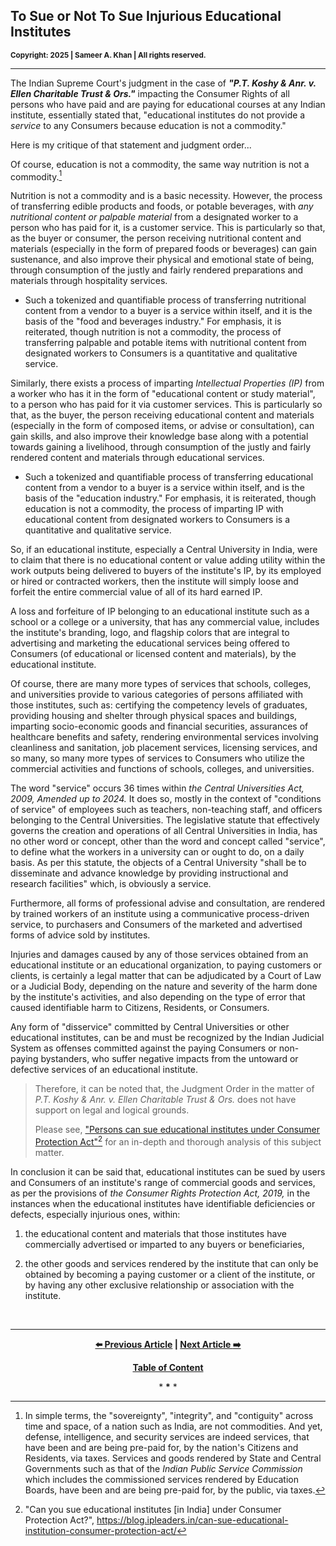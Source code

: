 ## To Sue or Not To Sue Injurious Educational Institutes 

<strong><sub>Copyright: 2025 | Sameer A. Khan | All rights reserved.</sub></strong> 

---

The Indian Supreme Court's judgment in the case of ***"P.T. Koshy & Anr. v. Ellen Charitable Trust & Ors."*** impacting the Consumer Rights of all persons who have paid and are paying for educational courses at any Indian institute, essentially stated that, "educational institutes do not provide a *service* to any Consumers because education is not a commodity."  

Here is my critique of that statement and judgment order... 

Of course, education is not a commodity, the same way nutrition is not a commodity.[^1] 

Nutrition is not a commodity and is a basic necessity. However, the process of transferring edible products and foods, or potable beverages, with *any nutritional content or palpable material* from a designated worker to a person who has paid for it, is a customer service. This is particularly so that, as the buyer or consumer, the person receiving nutritional content and materials (especially in the form of prepared foods or beverages) can gain sustenance, and also improve their physical and emotional state of being, through consumption of the justly and fairly rendered preparations and materials through hospitality services. 

- Such a tokenized and quantifiable process of transferring nutritional content from a vendor to a buyer is a service within itself, and it is the basis of the "food and beverages industry." For emphasis, it is reiterated, though nutrition is not a commodity, the process of transferring palpable and potable items with nutritional content from designated workers to Consumers is a quantitative and qualitative service. 

Similarly, there exists a process of imparting *Intellectual Properties (IP)* from a worker who has it in the form of "educational content or study material", to a person who has paid for it via customer services. This is particularly so that, as the buyer, the person receiving educational content and materials (especially in the form of composed items, or advise or consultation), can gain skills, and also improve their knowledge base along with a potential towards gaining a livelihood, through consumption of the justly and fairly rendered content and materials through educational services. 

- Such a tokenized and quantifiable process of transferring educational content from a vendor to a buyer is a service within itself, and is the basis of the "education industry." For emphasis, it is reiterated, though education is not a commodity, the process of imparting IP with educational content from designated workers to Consumers is a quantitative and qualitative service. 

So, if an educational institute, especially a Central University in India, were to claim that there is no educational content or value adding utility within the work outputs being delivered to buyers of the institute's IP, by its employed or hired or contracted workers, then the institute will simply loose and forfeit the entire commercial value of all of its hard earned IP. 

A loss and forfeiture of IP belonging to an educational institute such as a school or a college or a university, that has any commercial value, includes the institute's branding, logo, and flagship colors that are integral to advertising and marketing the educational services being offered to Consumers (of educational or licensed content and materials), by the educational institute.
   
Of course, there are many more types of services that schools, colleges, and universities provide to various categories of persons affiliated with those institutes, such as: certifying the competency levels of graduates, providing housing and shelter through physical spaces and buildings, imparting socio-economic goods and financial securities, assurances of healthcare benefits and safety, rendering environmental services involving cleanliness and sanitation, job placement services, licensing services, and so many, so many more types of services to Consumers who utilize the commercial activities and functions of schools, colleges, and universities.

The word "service" occurs 36 times within *the Central Universities Act, 2009, Amended up to 2024.* It does so, mostly in the context of "conditions of service" of employees such as teachers, non-teaching staff, and officers belonging to the Central Universities. The legislative statute that effectively governs the creation and operations of all Central Universities in India, has no other word or concept, other than the word and concept called "service", to define what the workers in a university can or ought to do, on a daily basis. As per this statute, the objects of a Central University "shall be to disseminate and advance knowledge by providing instructional and research facilities" which, is obviously a service.    
 
Furthermore, all forms of professional advise and consultation, are rendered by trained workers of an institute using a communicative process-driven service, to purchasers and Consumers of the marketed and advertised forms of advice sold by institutes.  

Injuries and damages caused by any of those services obtained from an educational institute or an educational organization, to paying customers or clients, is certainly a legal matter that can be adjudicated by a Court of Law or a Judicial Body, depending on the nature and severity of the harm done by the institute's activities, and also depending on the type of error that caused identifiable harm to Citizens, Residents, or Consumers. 

Any form of "disservice" committed by Central Universities or other educational institutes, can be and must be recognized by the Indian Judicial System as offenses committed against the paying Consumers or non-paying bystanders, who suffer negative impacts from the untoward or defective services of an educational institute. 

>Therefore, it can be noted that, the Judgment Order in the matter of *P.T. Koshy & Anr. v. Ellen Charitable Trust & Ors.* does not have support on legal and logical grounds. 
>
>Please see, ["Persons can sue educational institutes under Consumer Protection Act"](https://blog.ipleaders.in/can-sue-educational-institution-consumer-protection-act/)[^2] for an in-depth and thorough analysis of this subject matter. 

In conclusion it can be said that, educational institutes can be sued by users and Consumers of an institute's range of commercial goods and services, as per the provisions of *the Consumer Rights Protection Act, 2019,* in the instances when the educational institutes have identifiable deficiencies or defects, especially injurious ones, within: 

1. the educational content and materials that those institutes have commercially advertised or imparted to any buyers or beneficiaries, 

1. the other goods and services rendered by the institute that can only be obtained by becoming a paying customer or a client of the institute, or by having any other exclusive relationship or association with the institute. 

<br>

---

<div align="center">
  
  **[:arrow_left: Previous Article][Prev] | [Next Article :arrow_right:][Next]** 
  
  **[Table of Content][TOC]**

  [Prev]: https://github.com/just-noticeable/damroo/blob/main/hospitals-do-not-have-a-right-to-pilfer-consumers.md
  [TOC]: https://github.com/just-noticeable/damroo?tab=readme-ov-file#damroo
  [Next]: https://github.com/just-noticeable/damroo/blob/main/ongoing-profound-scams-among-indian-central-universities.md

  
  <p>* <b>*</b> *</p> 
  
</div>

[^1]: In simple terms, the "sovereignty", "integrity", and "contiguity" across time and space, of a nation such as India, are not commodities. And yet, defense, intelligence, and security services are indeed services, that have been and are being pre-paid for, by the nation's Citizens and Residents, via taxes. Services and goods rendered by State and Central Governments such as that of the *Indian Public Service Commission* which includes the commissioned services rendered by Education Boards, have been and are being pre-paid for, by the public, via taxes.  

[^2]: "Can you sue educational institutes [in India] under Consumer Protection Act?",  https://blog.ipleaders.in/can-sue-educational-institution-consumer-protection-act/